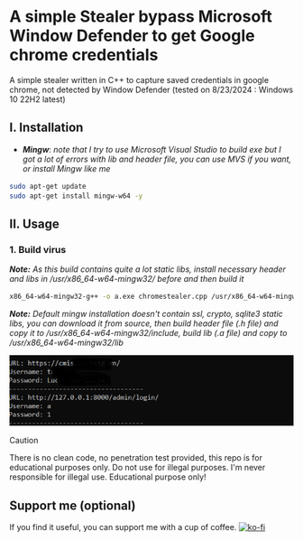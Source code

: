 # A simple Stealer bypass Microsoft Window Defender to get Google chrome credentials

A simple stealer written in C++ to capture saved credentials in google chrome, not detected by Window Defender (tested on 8/23/2024 : Windows 10 22H2 latest)

## I. Installation

- ***Mingw***:
    *note that I try to use Microsoft Visual Studio to build exe but I got a lot of errors with lib and header file, you can use MVS if you want, or install Mingw like me*

```bash
sudo apt-get update
sudo apt-get install mingw-w64 -y
```
## II. Usage
### 1. Build virus
***Note:*** *As this build contains quite a lot static libs, install necessary header and libs in /usr/x86_64-w64-mingw32/ before and then build it*
```bash
x86_64-w64-mingw32-g++ -o a.exe chromestealer.cpp /usr/x86_64-w64-mingw32/lib/libssl.a /usr/x86_64-w64-mingw32/lib/libcrypto.a -static-libgcc -static-libstdc++ -lsqlite3 -lcrypt32 -lshlwapi -lws2_32
```

***Note:*** *Default mingw installation doesn't contain ssl, crypto, sqlite3 static libs, you can download it from source, then build header file (.h file) and copy it to /usr/x86_64-w64-mingw32/include, build lib (.a file) and copy to /usr/x86_64-w64-mingw32/lib*

![plot](./poc.png)

> [!CAUTION]
> There is no clean code, no penetration test provided, this repo is for educational purposes only. Do not use for illegal purposes. I'm never responsible for illegal use. Educational purpose only!
## Support me (optional)
If you find it useful, you can support me with a cup of coffee.
[![ko-fi](https://ko-fi.com/img/githubbutton_sm.svg)](https://ko-fi.com/Y8Y2123O0D)